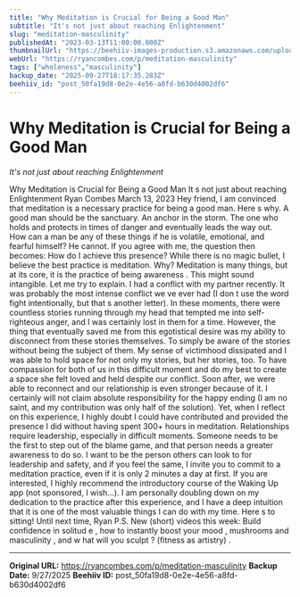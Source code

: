 ```yaml
---
title: "Why Meditation is Crucial for Being a Good Man"
subtitle: "It's not just about reaching Enlightenment"
slug: "meditation-masculinity"
publishedAt: "2023-03-13T11:00:00.000Z"
thumbnailUrl: "https://beehiiv-images-production.s3.amazonaws.com/uploads/asset/file/d04e4ba4-2266-4627-b24b-7aea8ebb123f/max-vs-PjCh5goo-unsplash.jpg?t=1678703311"
webUrl: "https://ryancombes.com/p/meditation-masculinity"
tags: ["wholeness","masculinity"]
backup_date: "2025-09-27T18:17:35.283Z"
beehiiv_id: "post_50fa19d8-0e2e-4e56-a8fd-b630d4002df6"
---
```


# Why Meditation is Crucial for Being a Good Man

*It's not just about reaching Enlightenment*



Why Meditation is Crucial for Being a Good Man It s not just about reaching Enlightenment Ryan Combes March 13, 2023 Hey friend, I am convinced that meditation is a necessary practice for being a good man. Here s why. A good man should be the sanctuary. An anchor in the storm. The one who holds and protects in times of danger and eventually leads the way out. How can a man be any of these things if he is volatile, emotional, and fearful himself? He cannot. If you agree with me, the question then becomes: How do I achieve this presence? While there is no magic bullet, I believe the best practice is meditation. Why? Meditation is many things, but at its core, it is the practice of being awareness . This might sound intangible. Let me try to explain. I had a conflict with my partner recently. It was probably the most intense conflict we ve ever had (I don t use the word fight intentionally, but that s another letter). In these moments, there were countless stories running through my head that tempted me into self-righteous anger, and I was certainly lost in them for a time. However, the thing that eventually saved me from this egotistical desire was my ability to disconnect from these stories themselves. To simply be aware of the stories without being the subject of them. My sense of victimhood dissipated and I was able to hold space for not only my stories, but her stories, too. To have compassion for both of us in this difficult moment and do my best to create a space she felt loved and held despite our conflict. Soon after, we were able to reconnect and our relationship is even stronger because of it. I certainly will not claim absolute responsibility for the happy ending (I am no saint, and my contribution was only half of the solution). Yet, when I reflect on this experience, I highly doubt I could have contributed and provided the presence I did without having spent 300+ hours in meditation. Relationships require leadership, especially in difficult moments. Someone needs to be the first to step out of the blame game, and that person needs a greater awareness to do so. I want to be the person others can look to for leadership and safety, and if you feel the same, I invite you to commit to a meditation practice, even if it is only 2 minutes a day at first. If you are interested, I highly recommend the introductory course of the Waking Up app (not sponsored, I wish...). I am personally doubling down on my dedication to the practice after this experience, and I have a deep intuition that it is one of the most valuable things I can do with my time. Here s to sitting! Until next time, Ryan P.S. New (short) videos this week: Build confidence in solitud e , how to instantly boost your mood , mushrooms and masculinity , and w hat will you sculpt ? (fitness as artistry) .

---

**Original URL:** https://ryancombes.com/p/meditation-masculinity
**Backup Date:** 9/27/2025
**Beehiiv ID:** post_50fa19d8-0e2e-4e56-a8fd-b630d4002df6
